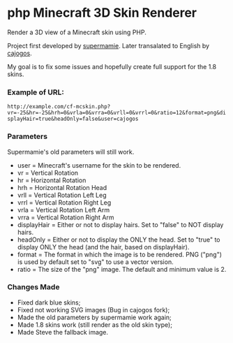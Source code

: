 php Minecraft 3D Skin Renderer
=====================

Render a 3D view of a Minecraft skin using PHP.

Project first developed by <a href="https://github.com/supermamie/php-Minecraft-3D-skin" target="_blank">supermamie</a>. Later transalated to English by <a href="https://github.com/cajogos/php-Minecraft-3D-Skin-Renderer" target="_blank">cajogos</a>.

My goal is to fix some issues and hopefully create full support for the 1.8 skins.

### Example of URL:
`http://example.com/cf-mcskin.php?vr=-25&hr=-25&hrh=0&vrla=0&vrra=0&vrll=0&vrrl=0&ratio=12&format=png&displayHair=true&headOnly=false&user=cajogos`

### Parameters
Supermamie's old parameters will still work.

- user = Minecraft's username for the skin to be rendered.
- vr = Vertical Rotation
- hr = Horizontal Rotation
- hrh = Horizontal Rotation Head
- vrll = Vertical Rotation Left Leg
- vrrl = Vertical Rotation Right Leg
- vrla = Vertical Rotation Left Arm
- vrra = Vertical Rotation Right Arm
- displayHair = Either or not to display hairs. Set to "false" to NOT display hairs.
- headOnly = Either or not to display the ONLY the head. Set to "true" to display ONLY the head (and the hair, based on displayHair).
- format = The format in which the image is to be rendered. PNG ("png") is used by default set to "svg" to use a vector version.
- ratio = The size of the "png" image. The default and minimum value is 2.

### Changes Made
- Fixed dark blue skins;
- Fixed not working SVG images (Bug in cajogos fork);
- Made the old parameters by supermamie work again;
- Made 1.8 skins work (still render as the old skin type);
- Made Steve the fallback image.